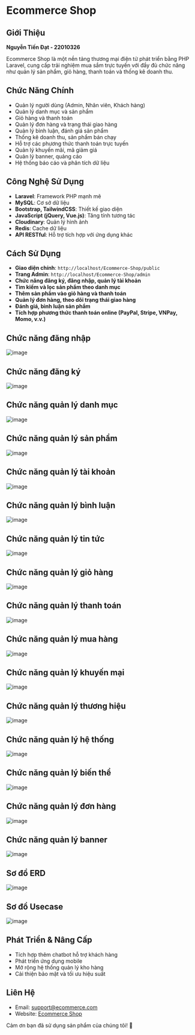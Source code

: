 # Ecommerce Shop

## Giới Thiệu
**Nguyễn Tiến Đạt - 22010326**

Ecommerce Shop là một nền tảng thương mại điện tử phát triển bằng PHP Laravel, cung cấp trải nghiệm mua sắm trực tuyến với đầy đủ chức năng như quản lý sản phẩm, giỏ hàng, thanh toán và thống kê doanh thu.

## Chức Năng Chính
- Quản lý người dùng (Admin, Nhân viên, Khách hàng)
- Quản lý danh mục và sản phẩm
- Giỏ hàng và thanh toán
- Quản lý đơn hàng và trạng thái giao hàng
- Quản lý bình luận, đánh giá sản phẩm
- Thống kê doanh thu, sản phẩm bán chạy
- Hỗ trợ các phương thức thanh toán trực tuyến
- Quản lý khuyến mãi, mã giảm giá
- Quản lý banner, quảng cáo
- Hệ thống báo cáo và phân tích dữ liệu

## Công Nghệ Sử Dụng
- **Laravel**: Framework PHP mạnh mẽ
- **MySQL**: Cơ sở dữ liệu
- **Bootstrap, TailwindCSS**: Thiết kế giao diện
- **JavaScript (jQuery, Vue.js)**: Tăng tính tương tác
- **Cloudinary**: Quản lý hình ảnh
- **Redis**: Cache dữ liệu
- **API RESTful**: Hỗ trợ tích hợp với ứng dụng khác

## Cách Sử Dụng
- **Giao diện chính**: `http://localhost/Ecommerce-Shop/public`
- **Trang Admin**: `http://localhost/Ecommerce-Shop/admin`
- **Chức năng đăng ký, đăng nhập, quản lý tài khoản**
- **Tìm kiếm và lọc sản phẩm theo danh mục**
- **Thêm sản phẩm vào giỏ hàng và thanh toán**
- **Quản lý đơn hàng, theo dõi trạng thái giao hàng**
- **Đánh giá, bình luận sản phẩm**
- **Tích hợp phương thức thanh toán online (PayPal, Stripe, VNPay, Momo, v.v.)**

## Chức năng đăng nhập
![image](https://github.com/user-attachments/assets/b789f91f-f239-4b67-a13d-95ade743d4e5)

## Chức năng đăng ký
![image](https://github.com/user-attachments/assets/ea0629a6-618d-41b2-8989-66f040f87d73)

## Chức năng quản lý danh mục
![image](https://github.com/user-attachments/assets/6a29f180-802a-4735-adbe-5f7fd26a0e90)

## Chức năng quản lý sản phẩm
![image](https://github.com/user-attachments/assets/43f76f29-fb12-46d6-af90-7366489fc44e)

## Chức năng quản lý tài khoản
![image](https://github.com/user-attachments/assets/b63680f2-9ff3-4448-853d-4e37da95bba8)

## Chức năng quản lý bình luận
![image](https://github.com/user-attachments/assets/02b6c0bb-38fc-41b1-b71e-d8e0934bb601)

## Chức năng quản lý tin tức
![image](https://github.com/user-attachments/assets/d2d9b7d7-d393-469e-9d8f-bbe6e341e4b9)

## Chức năng quản lý giỏ hàng 
![image](https://github.com/user-attachments/assets/f7411780-5919-4e07-87bc-8d1edab5be07)

## Chức năng quản lý thanh toán
![image](https://github.com/user-attachments/assets/9e66e758-c815-49d9-9cb0-85620a425c63)

## Chức năng quản lý mua hàng
![image](https://github.com/user-attachments/assets/6f7032e0-af5f-4686-befc-05f77a0f05b4)

## Chức năng quản lý khuyến mại
![image](https://github.com/user-attachments/assets/1779d25a-f62a-4f2a-8b5e-6efa14a40d9b)

## Chức năng quản lý thương hiệu
![image](https://github.com/user-attachments/assets/0a842eaa-1182-4092-85ff-6cb77e3a9a05)

## Chức năng quản lý hệ thống
![image](https://github.com/user-attachments/assets/115c6ea9-5f23-4f62-b100-6afac28fbf0e)

## Chức năng quản lý biến thể 
![image](https://github.com/user-attachments/assets/9fa2d153-46c3-4097-98c7-63cc03ce8ab1)

## Chức năng quản lý đơn hàng
![image](https://github.com/user-attachments/assets/0b05ae55-71d0-4e7a-a304-0479411f5db7)

## Chức năng quản lý banner
![image](https://github.com/user-attachments/assets/de441701-0e0e-46fc-a924-9c79da0addd7)

## Sơ đồ ERD
![image](https://github.com/user-attachments/assets/ddfa2274-51f5-4468-adc2-951b32888efb)

## Sơ đồ Usecase
![image](https://github.com/user-attachments/assets/d34952eb-1af9-4f74-8eb6-ce728d59805f)


## Phát Triển & Nâng Cấp
- Tích hợp thêm chatbot hỗ trợ khách hàng
- Phát triển ứng dụng mobile
- Mở rộng hệ thống quản lý kho hàng
- Cải thiện bảo mật và tối ưu hiệu suất

## Liên Hệ
- Email: support@ecommerce.com
- Website: [Ecommerce Shop](http://localhost/Ecommerce-Shop)

Cảm ơn bạn đã sử dụng sản phẩm của chúng tôi! 🚀

